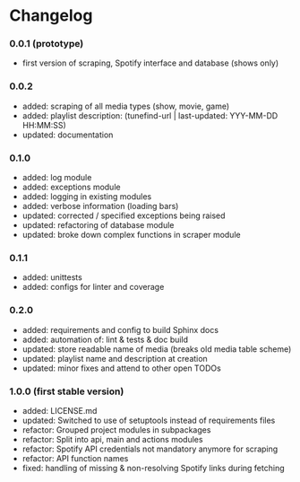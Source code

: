 # Changelog

### 0.0.1 (prototype)
- first version of scraping, Spotify interface and database (shows only)

### 0.0.2
- added: scraping of all media types (show, movie, game)
- added: playlist description: (tunefind-url | last-updated: YYY-MM-DD HH:MM:SS)
- updated: documentation

### 0.1.0
- added: log module
- added: exceptions module
- added: logging in existing modules
- added: verbose information (loading bars)
- updated: corrected / specified exceptions being raised
- updated: refactoring of database module
- updated: broke down complex functions in scraper module

### 0.1.1
- added: unittests
- added: configs for linter and coverage

### 0.2.0
- added: requirements and config to build Sphinx docs
- added: automation of: lint & tests & doc build
- updated: store readable name of media (breaks old media table scheme)
- updated: playlist name and description at creation
- updated: minor fixes and attend to other open TODOs

### 1.0.0 (first stable version)
- added: LICENSE.md
- updated: Switched to use of setuptools instead of requirements files 
- refactor: Grouped project modules in subpackages
- refactor: Split into api, main and actions modules
- refactor: Spotify API credentials not mandatory anymore for scraping
- refactor: API function names
- fixed: handling of missing & non-resolving Spotify links during fetching